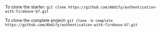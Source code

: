 To clone the starter: `git clone https://github.com/Abdify/authentication-with-firebase-b7.git`

To clone the complete project: `git clone -b complete https://github.com/Abdify/authentication-with-firebase-b7.git`
